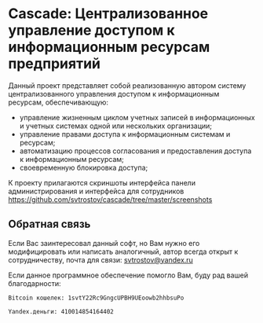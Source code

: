 # Cascade: Централизованное управление доступом к информационным ресурсам предприятий

Данный проект представляет собой реализованную автором систему централизованного управления доступом к информационным ресурсам, обеспечивающую:
 - управление жизненным циклом учетных записей в информационных и учетных системах одной или нескольких организации;
 - управление правами доступа к информационным системам и ресурсам;
 - автоматизацию процессов согласования и предоставления доступа к информационным ресурсам;
 - своевременную блокировка доступа;


К проекту прилагаются скриншоты интерфейса панели администрирования и интерфейса для сотрудников
https://github.com/svtrostov/cascade/tree/master/screenshots



## Обратная связь

Если Вас заинтересовал данный софт, но Вам нужно его модифицировать или написать аналогичный,
автор всегда открыт к сотрудничеству, почта для связи: svtrostov@yandex.ru

Если данное программное обеспечение помогло Вам, буду рад вашей благодарности:

	Bitcoin кошелек: 1svtY22Rc9GngcUPBH9UEoowb2hhbsuPo

	Yandex.деньги: 410014854164402

